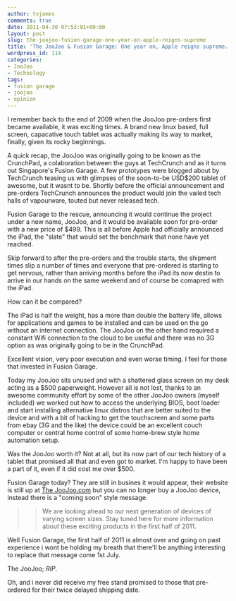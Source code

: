 ```yaml
---
author: tvjames
comments: true
date: 2011-04-30 07:53:01+00:00
layout: post
slug: the-joojoo-fusion-garage-one-year-on-apple-reigns-supreme
title: 'The JooJoo & Fusion Garage: One year on, Apple reigns supreme.'
wordpress_id: 114
categories:
- JooJoo
- Technology
tags:
- fusion garage
- joojoo
- opinion
---
```


I remember back to the end of 2009 when the JooJoo pre-orders first became available, it was exciting times. A brand new linux based, full screen, capacative touch tablet was actually making its way to market, finally, given its rocky beginnings.

A quick recap, the JooJoo was originally going to be known as the CrunchPad, a colaboration between the guys at TechCrunch and as it turns out Singapore's Fusion Garage. A few prototypes were blogged about by TechCrunch teasing us with glimpses of the soon-to-be USD$200 tablet of awesome, but it wasnt to be. Shortly before the official announcement and pre-orders TechCrunch announces the product would join the vailed tech halls of vapourware, touted but never released tech.

Fusion Garage to the rescue, announcing it would continue the project under a new name, JooJoo, and it would be available soon for pre-order with a new price of $499. This is all before Apple had officially announced the iPad, the "slate" that would set the benchmark that none have yet reached.

Skip forward to after the pre-orders and the trouble starts, the shipment times slip a number of times and everyone that pre-ordered is starting to get nervous, rather than arriving months before the iPad its now destin to arrive in our hands on the same weekend and of course be comapred with the iPad.

How can it be compared?

The iPad is half the weight, has a more than double the battery life, allows for applications and games to be installed and can be used on the go without an internet connection. The JooJoo on the other hand required a constant Wifi connection to the cloud to be useful and there was no 3G option as was originally going to be in the CrunchPad.

Excellent vision, very poor execution and even worse timing. I feel for those that invested in Fusion Garage.

Today my JooJoo sits unused and with a shattered glass screen on my desk acting as a $500 paperweight. However all is not lost, thanks to an awesome community effort by some of the other JooJoo owners (myself included) we worked out how to access the underlying BIOS, boot loader and start installing alternative linux distros that are better suited to the device and with a bit of hacking to get the touchscreen and some parts from ebay (3G and the like) the device could be an excellent couch computer or central home control of some home-brew style home automation setup.

Was the JooJoo worth it? Not at all, but its now part of our tech history of a tablet that promised all that and even got to market. I'm happy to have been a part of it, even if it did cost me over $500.

Fusion Garage today? They are still in busines it would appear, their website is still up at [The JooJoo.com](https://thejoojoo.com/) but you can no longer buy a JooJoo device, instead there is a "coming soon" style message.

<blockquote>

>
> We are looking ahead to our next generation of devices of varying screen sizes. Stay tuned here for more information about these exciting products in the first half of 2011.
>
>
</blockquote>

Well Fusion Garage, the first half of 2011 is almost over and going on past experience i wont be holding my breath that there'll be anything interesting to replace that message come 1st July.

The JooJoo; _RIP_.

Oh, and i never did receive my free stand promised to those that pre-ordered for their twice delayed shipping date.

